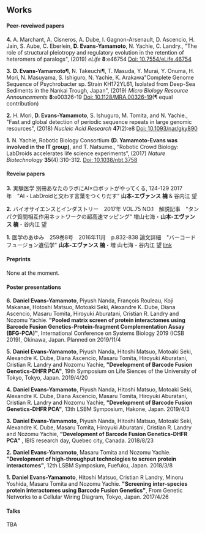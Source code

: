 ## Works

#### Peer-reveiwed papers

**4.** A. Marchant, A. Cisneros, A. Dube, I. Gagnon-Arsenault, D. Ascencio, H. Jain, S. Aube, C. Eberlein, __**D. Evans-Yamamoto**__, N. Yachie, C. Landry., "The role of structural pleiotropy and regulatory evolution in the retention of heteromers of paralogs", (2019) _eLife_ **8**:e46754 [Doi: 10.7554/eLife.46754](https://elifesciences.org/articles/46754) 

**3.**  **D. Evans-Yamamoto¶**, N. Takeuchi¶, T. Masuda, Y. Murai, Y. Onuma, H. Mori, N. Masuyama, S. Ishiguro, N. Yachie, K. Arakawa"Complete Genome Sequence of Psychrobacter sp. Strain KH172YL61, Isolated from Deep-Sea Sediments in the Nankai Trough, Japan", (2019) _Micro Biology Resource Announcements_ **8**:e00326-19 [Doi: 10.1128/MRA.00326-19](https://mra.asm.org/content/8/16/e00326-19)(¶ equal contribution)

**2.** H. Mori, **D. Evans-Yamamoto**, S. Ishuguro, M. Tomita, and N. Yachie., "Fast and global detection of periodic sequence repeats in large genomic resources", (2018) _Nucleic Acid Research_ **47**(2):e8 [Doi: 10.1093/nar/gky890](https://academic.oup.com/nar/advance-article/doi/10.1093/nar/gky890/5124599) 

**1.** N. Yachie, Robotic Biology Consortium **(D. Yamamoto-Evans was involved in the IT group)**, and T. Natsume., “Robotic Crowd Biology: LabDroids accelerates life science
experiments”, (2017) _Nature Biotechnology_ **35**(4):310-312. [Doi: 10.1038/nbt.3758](https://www.nature.com/articles/nbt.3758)


#### Reveiw papers
**3.** 実験医学 別冊あなたのラボにAI×ロボットがやってくる, 124-129 2017年　”AI・LabDroidと交わす言葉をつくりだす” **山本-エヴァンス 楠** & 谷内江 望

**2.** バイオサイエンスとインダストリー　2017年 VOL.75 NO.1　解説記事　"タンパク質間相互作用ネットワークの超高速マッピング" 増山七海・**山本-エヴァンス 楠**・谷内江 望

**1.** 医学のあゆみ　259巻8号　2016年11月　p.832-838 論文詳細　"バーコードフュージョン遺伝学" **山本-エヴァンス 楠**・増
山七海・谷内江 望 [link](https://www.ishiyaku.co.jp/magazines/ayumi/AyumiArticleDetail.aspx?BC=925908&AC=16762)

#### Preprints
None at the moment.


#### Poster presentations


**6.** **Daniel Evans-Yamamoto**, Piyush Nanda, François Rouleau, Koji Makanae, Hotoshi Matsuo, Motoaki Seki, Alexandre K. Dube, Diana Ascencio, Masaru Tomita, Hiroyuki Aburatani, Cristian R. Landry and Nozomu Yachie. **"Pooled matrix screen of protein interactomes using Barcode Fusion Genetics-Protein-fragment Complementation Assay (BFG-PCA)"**, International Conference on Systems Biology 2019 (ICSB 2019), Okinawa, Japan. Planned on 2019/11/4

**5.** **Daniel Evans-Yamamoto**, Piyush Nanda, Hitoshi Matsuo, Motoaki Seki, Alexandre K. Dube, Diana Ascencio, Masaru Tomita, Hiroyuki Aburatani, Cristian R. Landry and Nozomu Yachie, **"Development of Barcode Fusion Genetics-DHFR PCA"**, 19th Symposium on Life Siences of the University of Tokyo, Tokyo, Japan. 2019/4/20

**4.** **Daniel Evans-Yamamoto**, Piyush Nanda, Hitoshi Matsuo, Motoaki Seki, Alexandre K. Dube, Diana Ascencio, Masaru Tomita, Hiroyuki Aburatani, Cristian R. Landry and Nozomu Yachie, **"Development of Barcode Fusion Genetics-DHFR PCA"**, 13th LSBM Symposium, Hakone, Japan. 2019/4/3

**3.** **Daniel Evans-Yamamoto**, Piyush Nanda, Hitoshi Matsuo, Motoaki Seki, Alexandre K. Dube, Masaru Tomita, Hiroyuki Aburatani, Cristian R. Landry and Nozomu Yachie, **"Development of Barcode Fusion Genetics-DHFR PCA"** , IBIS research day, Quebec city, Canada. 2018/8/23 

**2.** **Daniel Evans-Yamamoto**, Masaru Tomita and Nozomu Yachie. **"Development of high-throughput technologies to screen protein interactomes"**, 12th LSBM Symposium, Fuefuku, Japan. 2018/3/8 

**1.** **Daniel Evans-Yamamoto**, Hitoshi Matsuo, Cristian R Landry, Minoru Yoshida, Masaru Tomita and Nozomu Yachie. **"Screening inter-species protein interactomes using Barcode Fusion Genetics"**, From Genetic Networks to a Cellular Wiring Diagram, Tokyo, Japan. 2017/4/26


#### Talks
TBA
